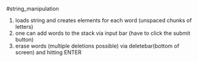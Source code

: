 #string_manipulation

1. loads string and creates elements for each word (unspaced chunks of letters)
2. one can add words to the stack via input bar (have to click the submit button)
3. erase words (multiple deletions possible) via deletebar(bottom of screen) and hitting ENTER
